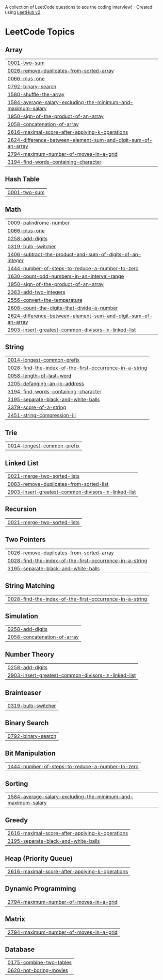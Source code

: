 A collection of LeetCode questions to ace the coding interview! - Created using [LeetHub v2](https://github.com/arunbhardwaj/LeetHub-2.0)
<!---LeetCode Topics Start-->
# LeetCode Topics
## Array
|  |
| ------- |
| [0001-two-sum](https://github.com/shlmt/leetCode/tree/master/0001-two-sum) |
| [0026-remove-duplicates-from-sorted-array](https://github.com/shlmt/leetCode/tree/master/0026-remove-duplicates-from-sorted-array) |
| [0066-plus-one](https://github.com/shlmt/leetCode/tree/master/0066-plus-one) |
| [0792-binary-search](https://github.com/shlmt/leetCode/tree/master/0792-binary-search) |
| [1580-shuffle-the-array](https://github.com/shlmt/leetCode/tree/master/1580-shuffle-the-array) |
| [1584-average-salary-excluding-the-minimum-and-maximum-salary](https://github.com/shlmt/leetCode/tree/master/1584-average-salary-excluding-the-minimum-and-maximum-salary) |
| [1950-sign-of-the-product-of-an-array](https://github.com/shlmt/leetCode/tree/master/1950-sign-of-the-product-of-an-array) |
| [2058-concatenation-of-array](https://github.com/shlmt/leetCode/tree/master/2058-concatenation-of-array) |
| [2616-maximal-score-after-applying-k-operations](https://github.com/shlmt/leetCode/tree/master/2616-maximal-score-after-applying-k-operations) |
| [2624-difference-between-element-sum-and-digit-sum-of-an-array](https://github.com/shlmt/leetCode/tree/master/2624-difference-between-element-sum-and-digit-sum-of-an-array) |
| [2794-maximum-number-of-moves-in-a-grid](https://github.com/shlmt/leetCode/tree/master/2794-maximum-number-of-moves-in-a-grid) |
| [3194-find-words-containing-character](https://github.com/shlmt/leetCode/tree/master/3194-find-words-containing-character) |
## Hash Table
|  |
| ------- |
| [0001-two-sum](https://github.com/shlmt/leetCode/tree/master/0001-two-sum) |
## Math
|  |
| ------- |
| [0009-palindrome-number](https://github.com/shlmt/leetCode/tree/master/0009-palindrome-number) |
| [0066-plus-one](https://github.com/shlmt/leetCode/tree/master/0066-plus-one) |
| [0258-add-digits](https://github.com/shlmt/leetCode/tree/master/0258-add-digits) |
| [0319-bulb-switcher](https://github.com/shlmt/leetCode/tree/master/0319-bulb-switcher) |
| [1406-subtract-the-product-and-sum-of-digits-of-an-integer](https://github.com/shlmt/leetCode/tree/master/1406-subtract-the-product-and-sum-of-digits-of-an-integer) |
| [1444-number-of-steps-to-reduce-a-number-to-zero](https://github.com/shlmt/leetCode/tree/master/1444-number-of-steps-to-reduce-a-number-to-zero) |
| [1630-count-odd-numbers-in-an-interval-range](https://github.com/shlmt/leetCode/tree/master/1630-count-odd-numbers-in-an-interval-range) |
| [1950-sign-of-the-product-of-an-array](https://github.com/shlmt/leetCode/tree/master/1950-sign-of-the-product-of-an-array) |
| [2383-add-two-integers](https://github.com/shlmt/leetCode/tree/master/2383-add-two-integers) |
| [2556-convert-the-temperature](https://github.com/shlmt/leetCode/tree/master/2556-convert-the-temperature) |
| [2608-count-the-digits-that-divide-a-number](https://github.com/shlmt/leetCode/tree/master/2608-count-the-digits-that-divide-a-number) |
| [2624-difference-between-element-sum-and-digit-sum-of-an-array](https://github.com/shlmt/leetCode/tree/master/2624-difference-between-element-sum-and-digit-sum-of-an-array) |
| [2903-insert-greatest-common-divisors-in-linked-list](https://github.com/shlmt/leetCode/tree/master/2903-insert-greatest-common-divisors-in-linked-list) |
## String
|  |
| ------- |
| [0014-longest-common-prefix](https://github.com/shlmt/leetCode/tree/master/0014-longest-common-prefix) |
| [0028-find-the-index-of-the-first-occurrence-in-a-string](https://github.com/shlmt/leetCode/tree/master/0028-find-the-index-of-the-first-occurrence-in-a-string) |
| [0058-length-of-last-word](https://github.com/shlmt/leetCode/tree/master/0058-length-of-last-word) |
| [1205-defanging-an-ip-address](https://github.com/shlmt/leetCode/tree/master/1205-defanging-an-ip-address) |
| [3194-find-words-containing-character](https://github.com/shlmt/leetCode/tree/master/3194-find-words-containing-character) |
| [3195-separate-black-and-white-balls](https://github.com/shlmt/leetCode/tree/master/3195-separate-black-and-white-balls) |
| [3379-score-of-a-string](https://github.com/shlmt/leetCode/tree/master/3379-score-of-a-string) |
| [3451-string-compression-iii](https://github.com/shlmt/leetCode/tree/master/3451-string-compression-iii) |
## Trie
|  |
| ------- |
| [0014-longest-common-prefix](https://github.com/shlmt/leetCode/tree/master/0014-longest-common-prefix) |
## Linked List
|  |
| ------- |
| [0021-merge-two-sorted-lists](https://github.com/shlmt/leetCode/tree/master/0021-merge-two-sorted-lists) |
| [0083-remove-duplicates-from-sorted-list](https://github.com/shlmt/leetCode/tree/master/0083-remove-duplicates-from-sorted-list) |
| [2903-insert-greatest-common-divisors-in-linked-list](https://github.com/shlmt/leetCode/tree/master/2903-insert-greatest-common-divisors-in-linked-list) |
## Recursion
|  |
| ------- |
| [0021-merge-two-sorted-lists](https://github.com/shlmt/leetCode/tree/master/0021-merge-two-sorted-lists) |
## Two Pointers
|  |
| ------- |
| [0026-remove-duplicates-from-sorted-array](https://github.com/shlmt/leetCode/tree/master/0026-remove-duplicates-from-sorted-array) |
| [0028-find-the-index-of-the-first-occurrence-in-a-string](https://github.com/shlmt/leetCode/tree/master/0028-find-the-index-of-the-first-occurrence-in-a-string) |
| [3195-separate-black-and-white-balls](https://github.com/shlmt/leetCode/tree/master/3195-separate-black-and-white-balls) |
## String Matching
|  |
| ------- |
| [0028-find-the-index-of-the-first-occurrence-in-a-string](https://github.com/shlmt/leetCode/tree/master/0028-find-the-index-of-the-first-occurrence-in-a-string) |
## Simulation
|  |
| ------- |
| [0258-add-digits](https://github.com/shlmt/leetCode/tree/master/0258-add-digits) |
| [2058-concatenation-of-array](https://github.com/shlmt/leetCode/tree/master/2058-concatenation-of-array) |
## Number Theory
|  |
| ------- |
| [0258-add-digits](https://github.com/shlmt/leetCode/tree/master/0258-add-digits) |
| [2903-insert-greatest-common-divisors-in-linked-list](https://github.com/shlmt/leetCode/tree/master/2903-insert-greatest-common-divisors-in-linked-list) |
## Brainteaser
|  |
| ------- |
| [0319-bulb-switcher](https://github.com/shlmt/leetCode/tree/master/0319-bulb-switcher) |
## Binary Search
|  |
| ------- |
| [0792-binary-search](https://github.com/shlmt/leetCode/tree/master/0792-binary-search) |
## Bit Manipulation
|  |
| ------- |
| [1444-number-of-steps-to-reduce-a-number-to-zero](https://github.com/shlmt/leetCode/tree/master/1444-number-of-steps-to-reduce-a-number-to-zero) |
## Sorting
|  |
| ------- |
| [1584-average-salary-excluding-the-minimum-and-maximum-salary](https://github.com/shlmt/leetCode/tree/master/1584-average-salary-excluding-the-minimum-and-maximum-salary) |
## Greedy
|  |
| ------- |
| [2616-maximal-score-after-applying-k-operations](https://github.com/shlmt/leetCode/tree/master/2616-maximal-score-after-applying-k-operations) |
| [3195-separate-black-and-white-balls](https://github.com/shlmt/leetCode/tree/master/3195-separate-black-and-white-balls) |
## Heap (Priority Queue)
|  |
| ------- |
| [2616-maximal-score-after-applying-k-operations](https://github.com/shlmt/leetCode/tree/master/2616-maximal-score-after-applying-k-operations) |
## Dynamic Programming
|  |
| ------- |
| [2794-maximum-number-of-moves-in-a-grid](https://github.com/shlmt/leetCode/tree/master/2794-maximum-number-of-moves-in-a-grid) |
## Matrix
|  |
| ------- |
| [2794-maximum-number-of-moves-in-a-grid](https://github.com/shlmt/leetCode/tree/master/2794-maximum-number-of-moves-in-a-grid) |
## Database
|  |
| ------- |
| [0175-combine-two-tables](https://github.com/shlmt/leetCode/tree/master/0175-combine-two-tables) |
| [0620-not-boring-movies](https://github.com/shlmt/leetCode/tree/master/0620-not-boring-movies) |
<!---LeetCode Topics End-->